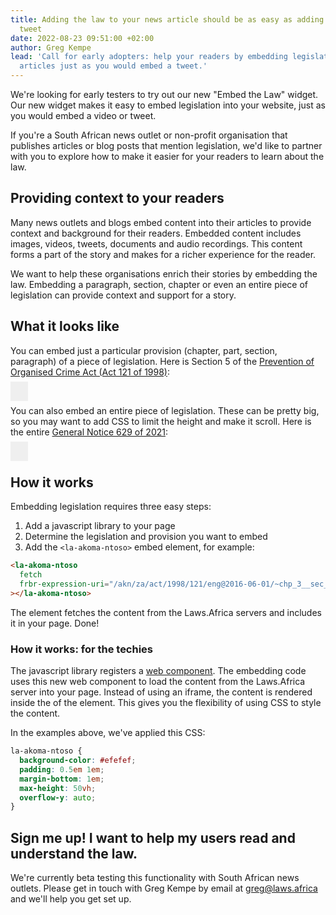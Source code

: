 ```yaml
---
title: Adding the law to your news article should be as easy as adding a video or
  tweet
date: 2022-08-23 09:51:00 +02:00
author: Greg Kempe
lead: 'Call for early adopters: help your readers by embedding legislation into your
  articles just as you would embed a tweet.'
---
```


<style>
la-akoma-ntoso {
  background-color: #efefef;
  padding: 0.5em 1em;
  margin-bottom: 1em;
  max-height: 50vh;
  overflow-y: auto;
}
</style>

We're looking for early testers to try out our new "Embed the Law" widget. Our new widget makes it easy to embed legislation into your website, just as you would embed a video or tweet.

If you're a South African news outlet or non-profit organisation that publishes articles or blog posts that mention legislation, we'd like to partner with you to explore how to make it easier for your readers to learn about the law.

## Providing context to your readers

Many news outlets and blogs embed content into their articles to provide context and background for their readers. Embedded content includes images, videos, tweets, documents and audio recordings. This content forms a part of the story and makes for a richer experience for the reader.

We want to help these organisations enrich their stories by embedding the law. Embedding a paragraph, section, chapter or even an entire piece of legislation can provide context and support for a story.

## What it looks like

You can embed just a particular provision (chapter, part, section, paragraph) of a piece of legislation. Here is Section 5 of the [Prevention of Organised Crime Act (Act 121 of 1998)](https://lawlibrary.org.za/akn/za/act/1998/121/eng@2016-06-01):

<la-akoma-ntoso fetch partner="laws.africa" frbr-expression-uri="/akn/za/act/1998/121/eng@2016-06-01/~chp_3__sec_5"></la-akoma-ntoso>

You can also embed an entire piece of legislation. These can be pretty big, so you may want to add CSS to limit the height and make it scroll. Here is the entire [General Notice 629 of 2021](https://lawlibrary.org.za/akn/za/act/genn/2021/629/eng@2021-10-22):

<la-akoma-ntoso fetch partner="laws.africa" frbr-expression-uri="/akn/za/act/genn/2021/629/eng@2021-10-22"></la-akoma-ntoso>

## How it works

Embedding legislation requires three easy steps:

1. Add a javascript library to your page
2. Determine the legislation and provision you want to embed
3. Add the `<la-akoma-ntoso>` embed element, for example:

```html
<la-akoma-ntoso
  fetch
  frbr-expression-uri="/akn/za/act/1998/121/eng@2016-06-01/~chp_3__sec_5"
></la-akoma-ntoso>
```

The element fetches the content from the Laws.Africa servers and includes it in your page. Done!

### How it works: for the techies

The javascript library registers a [web component](https://developer.mozilla.org/en-US/docs/Web/Web_Components). The embedding code uses this new web component to load the content from the Laws.Africa server into your page. Instead of using an iframe, the content is rendered inside the of the element. This gives you the flexibility of using CSS to style the content.

In the examples above, we've applied this CSS:

```css
la-akoma-ntoso {
  background-color: #efefef;
  padding: 0.5em 1em;
  margin-bottom: 1em;
  max-height: 50vh;
  overflow-y: auto;
}
```

## Sign me up! I want to help my users read and understand the law.

We're currently beta testing this functionality with South African news outlets. Please get in touch with Greg Kempe by email at [greg@laws.africa](mailto:greg@laws.africa) and we'll help you get set up.
